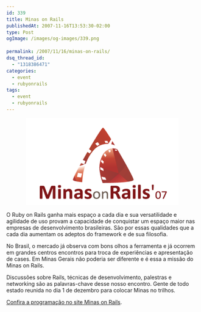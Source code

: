 ```yaml
---
id: 339
title: Minas on Rails
publishedAt: 2007-11-16T13:53:30-02:00
type: Post
ogImage: /images/og-images/339.png

permalink: /2007/11/16/minas-on-rails/
dsq_thread_id:
  - "1318386471"
categories:
  - event
  - rubyonrails
tags:
  - event
  - rubyonrails
---
```

<center>
  <a href="http://www.minasonrails.org"><img src='/wp-content/uploads/2007/11/yqewzqhzk1c5ojefw09yffo6_400.png' alt='Minas on Rails' /></a>
</center>

  
O Ruby on Rails ganha mais espaço a cada dia e sua versatilidade e agilidade de uso provam a capacidade de conquistar um espaço maior nas empresas de desenvolvimento brasileiras. São por essas qualidades que a cada dia aumentam os adeptos do framework e de sua filosofia.

No Brasil, o mercado já observa com bons olhos a ferramenta e já ocorrem em grandes centros encontros para troca de experiências e apresentação de cases. Em Minas Gerais não poderia ser diferente e é essa a missão do Minas on Rails.

Discussões sobre Rails, técnicas de desenvolvimento, palestras e networking são as palavras-chave desse nosso encontro. Gente de todo estado reunida no dia 1 de dezembro para colocar Minas no trilhos.

[Confira a programação no site Minas on Rails](http://www.minasonrails.org).
